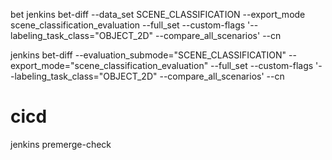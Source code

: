 bet
jenkins bet-diff --data_set SCENE_CLASSIFICATION --export_mode scene_classification_evaluation --full_set --custom-flags '--labeling_task_class="OBJECT_2D" --compare_all_scenarios' --cn

jenkins bet-diff --evaluation_submode="SCENE_CLASSIFICATION" --export_mode="scene_classification_evaluation" --full_set --custom-flags '--labeling_task_class="OBJECT_2D" --compare_all_scenarios' --cn



# cicd


jenkins premerge-check
